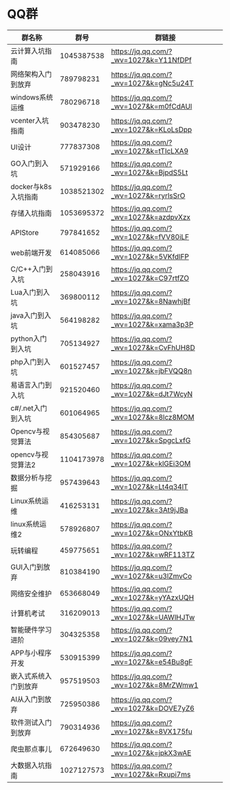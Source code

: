 # QQ群

| 群名称               | 群号       | 群链接                                 |
| -------------------- | ---------- | -------------------------------------- |
| 云计算入坑指南       | 1045387538 | https://jq.qq.com/?_wv=1027&k=Y11NfDPf |
| 网络架构入门到放弃   | 789798231  | https://jq.qq.com/?_wv=1027&k=gNc5u24T |
| windows系统运维      | 780296718  | https://jq.qq.com/?_wv=1027&k=m0fCdAUl |
| vcenter入坑指南      | 903478230  | https://jq.qq.com/?_wv=1027&k=KLoLsDpp |
| UI设计               | 777837308  | https://jq.qq.com/?_wv=1027&k=tTIcLXA9 |
| GO入门到入坑         | 571929166  | https://jq.qq.com/?_wv=1027&k=BjpdS5Lt |
| docker与k8s入坑指南  | 1038521302 | https://jq.qq.com/?_wv=1027&k=ryrlsSrO |
| 存储入坑指南         | 1053695372 | https://jq.qq.com/?_wv=1027&k=azdpvXzx |
| APIStore             | 797841652  | https://jq.qq.com/?_wv=1027&k=fVV80iLF |
| web前端开发          | 614085066  | https://jq.qq.com/?_wv=1027&k=5VKfdlFP |
| C/C++入门到入坑      | 258043916  | https://jq.qq.com/?_wv=1027&k=C97rtfZO |
| Lua入门到入坑        | 369800112  | https://jq.qq.com/?_wv=1027&k=8NawhjBf |
| java入门到入坑       | 564198282  | https://jq.qq.com/?_wv=1027&k=xama3p3P |
| python入门到入坑     | 705134927  | https://jq.qq.com/?_wv=1027&k=CvFhUH8D |
| php入门到入坑        | 601527457  | https://jq.qq.com/?_wv=1027&k=jbFVQQ8n |
| 易语言入门到入坑     | 921520460  | https://jq.qq.com/?_wv=1027&k=dJt7WcyN |
| c#/.net入门到入坑    | 601064965  | https://jq.qq.com/?_wv=1027&k=8lcz8MOM |
| Opencv与视觉算法     | 854305687  | https://jq.qq.com/?_wv=1027&k=SpgcLxfG |
| opencv与视觉算法2    | 1104173978 | https://jq.qq.com/?_wv=1027&k=klGEi3OM |
| 数据分析与挖掘       | 957439643  | https://jq.qq.com/?_wv=1027&k=Lt4q34lT |
| Linux系统运维        | 416253131  | https://jq.qq.com/?_wv=1027&k=3At9jJBa |
| linux系统运维2       | 578926807  | https://jq.qq.com/?_wv=1027&k=ONxYtbKB |
| 玩转编程             | 459775651  | https://jq.qq.com/?_wv=1027&k=wRF113TZ |
| GUI入门到放弃        | 810384190  | https://jq.qq.com/?_wv=1027&k=u3lZmvCo |
| 网络安全维护         | 653668049  | https://jq.qq.com/?_wv=1027&k=yYAzxUQH |
| 计算机考试           | 316209013  | https://jq.qq.com/?_wv=1027&k=UAWlHJTw |
| 智能硬件学习进阶     | 304325358  | https://jq.qq.com/?_wv=1027&k=09vey7N1 |
| APP与小程序开发      | 530915399  | https://jq.qq.com/?_wv=1027&k=e54Bu8gF |
| 嵌入式系统入门到放弃 | 957519503  | https://jq.qq.com/?_wv=1027&k=8MrZWmw1 |
| AI从入门到放弃       | 725950386  | https://jq.qq.com/?_wv=1027&k=DOVE7yZ6 |
| 软件测试入门到放弃   | 790314936  | https://jq.qq.com/?_wv=1027&k=8VX175fu |
| 爬虫那点事儿         | 672649630  | https://jq.qq.com/?_wv=1027&k=jpkX3wAE |
| 大数据入坑指南       | 1027127573 | https://jq.qq.com/?_wv=1027&k=Rxupi7ms |

# 